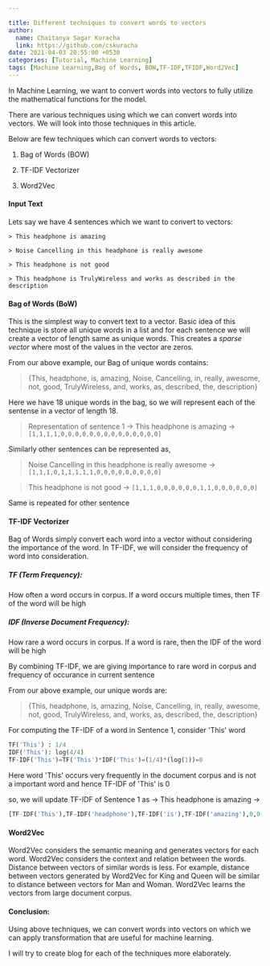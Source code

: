 ```yaml
---

title: Different techniques to convert words to vectors
author:
  name: Chaitanya Sagar Kuracha
  link: https://github.com/cskuracha
date: 2021-04-03 20:55:00 +0530
categories: [Tutorial, Machine Learning]
tags: [Machine Learning,Bag of Words, BOW,TF-IDF,TFIDF,Word2Vec]
---
```


In Machine Learning, we want to convert words into vectors to fully utilize the mathematical functions for the model.

There are various techniques using which we can convert words into vectors. We will look into those techniques in this article.

Below are few techniques which can convert words to vectors:

1. Bag of Words (BOW)

2. TF-IDF Vectorizer

3. Word2Vec

#### Input Text

Lets say we have 4 sentences which we want to convert to vectors:

	> This headphone is amazing

	> Noise Cancelling in this headphone is really awesome

	> This headphone is not good

	> This headphone is TrulyWireless and works as described in the description

#### Bag of Words (BoW)

This is the simplest way to convert text to a vector. Basic idea of this technique is store all unique words in a list and for each sentence we will create a vector of length same as unique words. This creates a *sparse vector* where most of the values in the vector are zeros.

From our above example, our Bag of unique words contains:

> {This, headphone, is, amazing, Noise, Cancelling, in, really, awesome, not, good, TrulyWireless, and, works, as, described, the, description}

Here we have 18 unique words in the bag, so we will represent each of the sentense in a vector of length 18. 

> Representation of sentence 1 -> This headphone is amazing -> ```[1,1,1,1,0,0,0,0,0,0,0,0,0,0,0,0,0,0]``` 

Similarly other sentences can be represented as,

> Noise Cancelling in this headphone is really awesome -> ```[1,1,1,0,1,1,1,1,1,0,0,0,0,0,0,0,0,0]```

> This headphone is not good -> ```[1,1,1,0,0,0,0,0,0,1,1,0,0,0,0,0,0]```

Same is repeated for other sentence

#### TF-IDF Vectorizer

Bag of Words simply convert each word into a vector without considering the importance of the word. In TF-IDF, we will consider the frequency of word into consideration. 

##### TF (Term Frequency): 

How often a word occurs in corpus. If a word occurs multiple times, then TF of the word will be high

##### IDF (Inverse Document Frequency):

How rare a word occurs in corpus. If a word is rare, then the IDF of the word will be high

By combining TF-IDF, we are giving importance to rare word in corpus and frequency of occurance in current sentence

From our above example, our unique words are:

> {This, headphone, is, amazing, Noise, Cancelling, in, really, awesome, not, good, TrulyWireless, and, works, as, described, the, description}

For computing the TF-IDF of a word in Sentence 1, consider 'This' word

```python
TF('This') : 1/4
IDF('This'): log(4/4)
TF-IDF('This')=TF('This')*IDF('This')=(1/4)*(log(1))=0

```
Here word 'This' occurs very frequently in the document corpus and is not a important word and hence TF-IDF of 'This' is 0

so, we will update TF-IDF of Sentence 1 as -> This headphone is amazing -> 
```python
[TF-IDF('This'),TF-IDF('headphone'),TF-IDF('is'),TF-IDF('amazing'),0,0,0,0,0,0,0,0,0,0,0,0,0,0]
```

#### Word2Vec

Word2Vec considers the semantic meaning and generates vectors for each word. Word2Vec considers the context and relation between the words. 
Distance between vectors of similar words is less. For example, distance between vectors generated by Word2Vec for King and Queen will be similar to distance between vectors for Man and Woman.
Word2Vec learns the vectors from large document corpus. 

#### Conclusion:

Using above techniques, we can convert words into vectors on which we can apply transformation that are useful for machine learning. 

I will try to create blog for each of the techniques more elaborately. 
